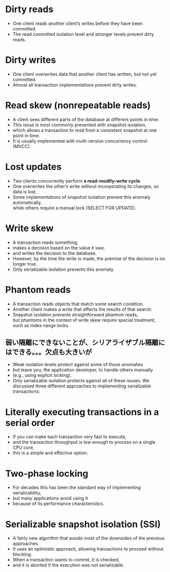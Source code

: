 # Dirty reads
* One client reads another client’s writes before they have been committed.
* The read committed isolation level and stronger levels prevent dirty reads.

# Dirty writes
* One client overwrites data that another client has written, but not yet committed.
* Almost all transaction implementations prevent dirty writes.

# Read skew (nonrepeatable reads)
* A client sees different parts of the database at different points in time.
* This issue is most commonly prevented with snapshot isolation,
* which allows a transaction to read from a consistent snapshot at one point in time.
* It is usually implemented with multi-version concurrency control (MVCC).

# Lost updates
* Two clients concurrently perform **a read-modify-write cycle**.
* One overwrites the other’s write without incorporating its changes, so data is lost.
* Some implementations of snapshot isolation prevent this anomaly automatically,   
while others require a manual lock (SELECT FOR UPDATE).

# Write skew
* A transaction reads something,
* makes a decision based on the value it saw,
* and writes the decision to the database.
* However, by the time the write is made, the premise of the decision is no longer true.
* Only serializable isolation prevents this anomaly.

# Phantom reads
* A transaction reads objects that match some search condition.
* Another client makes a write that affects the results of that search.
* Snapshot isolation prevents straightforward phantom reads,  
but phantoms in the context of write skew require special treatment,  
such as index-range locks.

##  弱い隔離にできないことが、シリアライザブル隔離にはできる。。。欠点も大きいが
* Weak isolation levels protect against some of those anomalies
* but leave you, the application developer, to handle others manually
* (e.g., using explicit locking).
* Only serializable isolation protects against all of these issues. We discussed three different approaches to implementing serializable transactions:

# Literally executing transactions in a serial order
* If you can make each transaction very fast to execute,
* and the transaction throughput is low enough to process on a single CPU core,
* this is a simple and effective option.

# Two-phase locking
* For decades this has been the standard way of implementing serializability,
* but many applications avoid using it
* because of its performance characteristics.

# Serializable snapshot isolation (SSI)
* A fairly new algorithm that avoids most of the downsides of the previous approaches.
* It uses an optimistic approach, allowing transactions to proceed without blocking.
* When a transaction wants to commit, it is checked,
* and it is aborted if the execution was not serializable.
